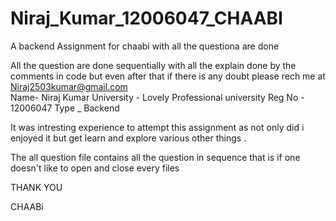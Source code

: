 # Niraj_Kumar_12006047_CHAABI
A backend Assignment for chaabi with all the questiona are done 

All the question are done sequentially with all the explain done by the comments in code but even after that if there is any doubt please rech me at Niraj2503kumar@gmail.com   
Name- Niraj Kumar
University - Lovely Professional university
Reg No - 12006047 
Type _ Backend

It was intresting experience to attempt this assignment as not only did i enjoyed it but get learn and explore various other things .

The all question file contains all the question in sequence that is if one doesn't like to open and close every files

THANK YOU

CHAABi

